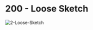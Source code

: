 # 200 - Loose Sketch

![2-Loose-Sketch](https://user-images.githubusercontent.com/12828104/129906457-21b2b4e5-7e91-4eba-a18c-a640de95e348.png)
